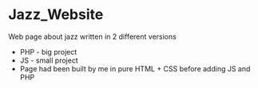 # Jazz_Website
Web page about jazz written in 2 different versions
* PHP - big project
* JS - small project
* Page had been built by me in pure HTML + CSS before adding JS and PHP
